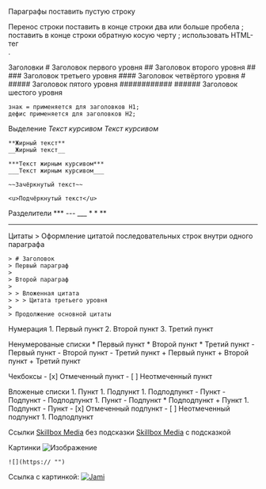 Параграфы
    поставить пустую строку

Перенос строки
    поставить в конце строки два или больше пробела   ;
    поставить в конце строки обратную косую черту \;
    использовать HTML-тег <br>.

Заголовки
    # Заголовок первого уровня
    ## Заголовок второго уровня ##
    ### Заголовок третьего уровня
    #### Заголовок четвёртого уровня #
    ##### Заголовок пятого уровня ############
    ###### Заголовок шестого уровня

    знак = применяется для заголовков H1;
    дефис применяется для заголовков H2;

Выделение
    *Текст курсивом*
    _Текст курсивом_

    **Жирный текст**
    __Жирный текст__

    ***Текст жирным курсивом***
    ___Текст жирным курсивом___

    ~~Зачёркнутый текст~~

    <u>Подчёркнутый текст</u>

Разделители
    ***
    ---
    ___
    *	*  **
    <hr>

Цитаты
    > Оформление цитатой
    последовательных строк
    внутри одного параграфа

    > # Заголовок
    > Первый параграф
    >
    > Второй параграф
    >
    > > Вложенная цитата
    > > > Цитата третьего уровня
    >
    > Продолжение основной цитаты

Нумерация
    1. Первый пункт
    2. Второй пункт
    3. Третий пункт

Ненумерованые списки
    * Первый пункт
    * Второй пункт
    * Третий пункт
    - Первый пункт
    - Второй пункт
    - Третий пункт
    + Первый пункт
    + Второй пункт
    + Третий пункт

Чекбоксы
    - [x] Отмеченный пункт
    - [ ] Неотмеченный пункт

Вложеные списки
    1. Пункт
	1. Подпункт
		1. Подподпункт
    - Пункт
        - Подпункт
            - Подподпункт
    1. Пункт
        - Подпункт
            * Подподпункт
    + Пункт
        1. Подпункт
    - Пункт
    - [x] Отмеченный подпункт
    - [ ] Неотмеченный подпункт
        1. Подподпункт

Ссылки
    [Skillbox Media](https://skillbox.ru/media/) без подсказки
    [Skillbox Media](https://skillbox.ru/media/ "Всплывающая подсказка") с подсказкой

Картинки
    ![Изображение](https://upload.wikimedia.org/wikipedia/commons/thumb/4/48/Markdown-mark.svg/1920px-Markdown-mark.svg.png "Логотип Markdown")

    ![](https:// "")

Ссылка с картинкой:
    [![Jami](https://bafybeiddh754gyen4w2jptzkp43cnjacx3zkm7fiucngy5rtezys2tng6q.ipfs.flk-ipfs.xyz/jami-logo-100.jpg)](https://jami.net/ "Jami.net")